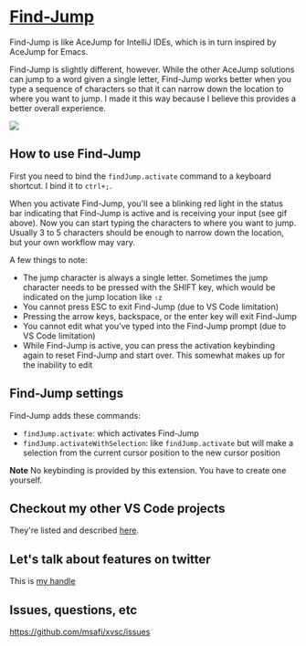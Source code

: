 # [Find-Jump](https://marketplace.visualstudio.com/items?itemName=mksafi.find-jump)

Find-Jump is like AceJump for IntelliJ IDEs, which is in turn inspired by AceJump for Emacs.

Find-Jump is slightly different, however. While the other AceJump solutions can jump to a word
given a single letter, Find-Jump works better when you type a sequence of characters so that it can narrow down the location to where you want to jump. I made it this way because I believe this provides a better overall experience.

![](https://raw.githubusercontent.com/msafi/xvsc/master/findJump/demoFiles/demo.gif)

## How to use Find-Jump

First you need to bind the `findJump.activate` command to a keyboard shortcut. I bind it to `ctrl+;`.

When you activate Find-Jump, you'll see a blinking red light in the status bar indicating that Find-Jump is active and is receiving your input (see gif above). Now you can start typing the characters to where you want to jump. Usually 3 to 5 characters should be enough to narrow down the location, but your own workflow may vary.

A few things to note:

* The jump character is always a single letter. Sometimes the jump character needs to be pressed with the SHIFT key, which would be indicated on the jump location like `⇧z`
* You cannot press ESC to exit Find-Jump (due to VS Code limitation)
* Pressing the arrow keys, backspace, or the enter key will exit Find-Jump
* You cannot edit what you've typed into the Find-Jump prompt (due to VS Code limitation)
* While Find-Jump is active, you can press the activation keybinding again to reset Find-Jump and start over. This somewhat makes up for the inability to edit

## Find-Jump settings

Find-Jump adds these commands:

* `findJump.activate`: which activates Find-Jump
* `findJump.activateWithSelection`: like `findJump.activate` but will make a selection from the current cursor position to the new cursor position

**Note** No keybinding is provided by this extension. You have to create one yourself.

## Checkout my other VS Code projects

They're listed and described [here](https://github.com/msafi/xvsc#projects-in-this-repo).

## Let's talk about features on twitter

This is [my handle](https://twitter.com/msafi)

## Issues, questions, etc

https://github.com/msafi/xvsc/issues
